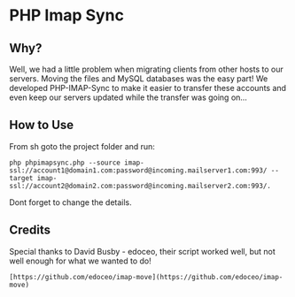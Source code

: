 # PHP Imap Sync

## Why?

Well, we had a little problem when migrating clients from other hosts to our servers. Moving the files and MySQL
databases was the easy part! We developed PHP-IMAP-Sync to make it easier to transfer these accounts and even keep our
servers updated while the transfer was going on...

## How to Use

From sh goto the project folder and run:

    php phpimapsync.php --source imap-ssl://account1@domain1.com:password@incoming.mailserver1.com:993/ --target imap-ssl://account2@domain2.com:password@incoming.mailserver2.com:993/.

Dont forget to change the details.

## Credits

Special thanks to David Busby - edoceo, their script worked well, but not well enough for what we wanted to do!

    [https://github.com/edoceo/imap-move](https://github.com/edoceo/imap-move)